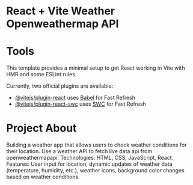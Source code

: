 # React + Vite Weather Openweathermap API

# Tools
This template provides a minimal setup to get React working in Vite with HMR and some ESLint rules.

Currently, two official plugins are available:

- [@vitejs/plugin-react](https://github.com/vitejs/vite-plugin-react/blob/main/packages/plugin-react/README.md) uses [Babel](https://babeljs.io/) for Fast Refresh
- [@vitejs/plugin-react-swc](https://github.com/vitejs/vite-plugin-react-swc) uses [SWC](https://swc.rs/) for Fast Refresh

# Project About

Building a weather app that allows users to check weather conditions for their location. Use a weather API to fetch live data api from openweathermapapi. 
Technologies: HTML, CSS, JavaScript, React.
Features: User input for location, dynamic updates of weather data (temperature, humidity, etc.), weather icons, background color changes based on weather conditions.
